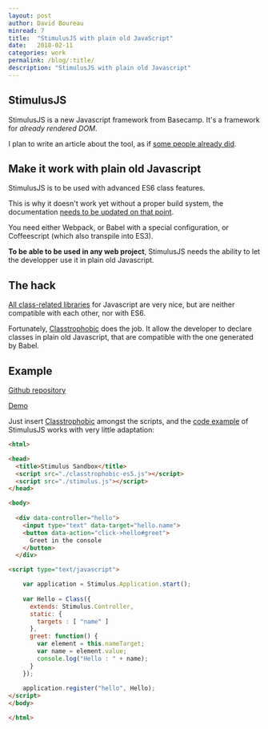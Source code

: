 ```yaml
---
layout: post
author: David Boureau
minread: 7
title:  "StimulusJS with plain old JavaScript"
date:   2018-02-11
categories: work
permalink: /blog/:title/
description: "StimulusJS with plain old Javascript"
---
```



## StimulusJS

StimulusJS is a new Javascript framework from Basecamp. It's a framework for *already rendered DOM*. 

I plan to write an article about the tool, as if [some people already did](https://github.com/stimulusjs/stimulus/blob/master/handbook/00_the_origin_of_stimulus.md).



## Make it work with plain old Javascript

StimulusJS is to be used with advanced ES6 class features.

This is why it doesn't work yet without a proper build system, the documentation [needs to be updated on that point](https://github.com/stimulusjs/stimulus/issues/99). 

You need either Webpack, or Babel with a special configuration, or Coffeescript (which also transpile into ES3).

**To be able to be used in any web project**, StimulusJS needs the ability to let the developper use it in plain old Javascript.

## The hack

[All class-related libraries](http://microjs.com/#class) for Javascript are very nice, but are neither compatible with each other, nor with ES6.

Fortunately, [Classtrophobic](https://github.com/WebReflection/classtrophobic-es5) does the job. 
It allow the developer to declare classes in plain old Javascript, that are compatible with the one generated by Babel.


## Example


[Github repository](https://github.com/bdavidxyz/stimulus-with-javascript)

[Demo](https://bdavidxyz.github.io/stimulus-with-javascript/)

Just insert [Classtrophobic](https://github.com/WebReflection/classtrophobic-es5) amongst the scripts, and the [code example](https://stimulusjs.org/handbook/hello-stimulus) of StimulusJS works with very little adaptation:

```html
<html>

<head>
  <title>Stimulus Sandbox</title>
  <script src="./classtrophobic-es5.js"></script>
  <script src="./stimulus.js"></script>
</head>

<body>
  
  <div data-controller="hello">
    <input type="text" data-target="hello.name">
    <button data-action="click->hello#greet">
      Greet in the console
    </button>
  </div>

<script type="text/javascript">

    var application = Stimulus.Application.start();
    
    var Hello = Class({
      extends: Stimulus.Controller,
      static: {
        targets : [ "name" ]
      },
      greet: function() {
        var element = this.nameTarget;
        var name = element.value;
        console.log("Hello : " + name);
      }
    });
    
    application.register("hello", Hello);
</script>
</body>

</html>
```

